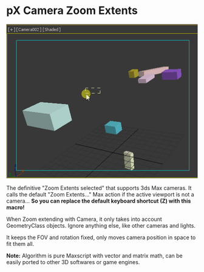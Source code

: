 # pX Camera Zoom Extents

![preview](zoomExtentsMacro.gif)

The definitive "Zoom Extents selected" that supports 3ds Max cameras. It calls the default "Zoom Extents..." Max action if the active viewport is not a camera... **So you can replace the default keyboard shortcut (Z) with this macro!**

When Zoom extending with Camera, it only takes into account GeometryClass objects. Ignore anything else, like other cameras and lights.

It keeps the FOV and rotation fixed, only moves camera position in space to fit them all.

**Note:** Algorithm is pure Maxscript with vector and matrix math, can be easily ported to other 3D softwares or game engines.